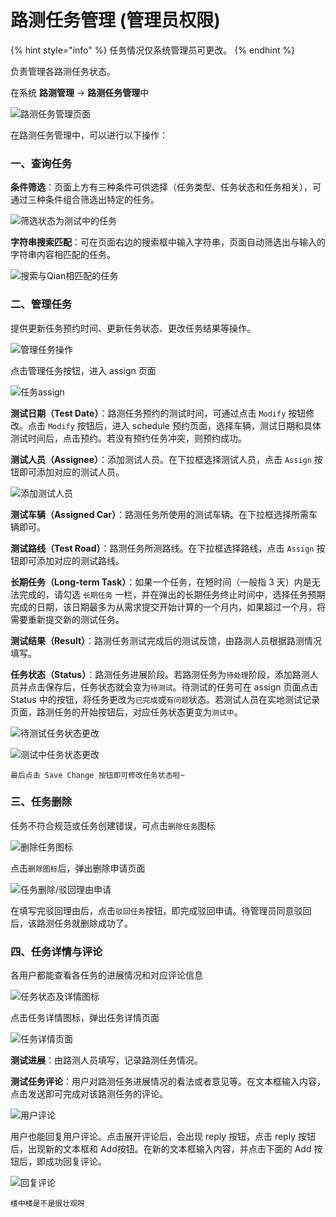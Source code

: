 # 路测任务管理 \(管理员权限\)

{% hint style="info" %}
任务情况仅系统管理员可更改。
{% endhint %}

负责管理各路测任务状态。

在系统 **路测管理** -&gt; **路测任务管理**中

![&#x8DEF;&#x6D4B;&#x4EFB;&#x52A1;&#x7BA1;&#x7406;&#x9875;&#x9762;](.gitbook/assets/image%20%2875%29.png)

在路测任务管理中，可以进行以下操作：

### 一、查询任务

**条件筛选**：页面上方有三种条件可供选择（任务类型、任务状态和任务相关），可通过三种条件组合筛选出特定的任务。

![&#x7B5B;&#x9009;&#x72B6;&#x6001;&#x4E3A;&#x6D4B;&#x8BD5;&#x4E2D;&#x7684;&#x4EFB;&#x52A1;](.gitbook/assets/image%20%2813%29.png)

**字符串搜索匹配**：可在页面右边的搜索框中输入字符串，页面自动筛选出与输入的字符串内容相匹配的任务。

![&#x641C;&#x7D22;&#x4E0E;Qian&#x76F8;&#x5339;&#x914D;&#x7684;&#x4EFB;&#x52A1;](.gitbook/assets/image%20%2845%29.png)

### 二、管理任务

提供更新任务预约时间、更新任务状态、更改任务结果等操作。

![&#x7BA1;&#x7406;&#x4EFB;&#x52A1;&#x64CD;&#x4F5C;](.gitbook/assets/image%20%2844%29.png)

点击管理任务按钮，进入 assign 页面

![&#x4EFB;&#x52A1;assign](.gitbook/assets/image%20%2877%29.png)

**测试日期（Test Date）**：路测任务预约的测试时间，可通过点击 `Modify` 按钮修改。点击 `Modify` 按钮后，进入 schedule 预约页面，选择车辆，测试日期和具体测试时间后，点击预约。若没有预约任务冲突，则预约成功。

**测试人员（Assignee）**：添加测试人员。在下拉框选择测试人员，点击 `Assign` 按钮即可添加对应的测试人员。

![&#x6DFB;&#x52A0;&#x6D4B;&#x8BD5;&#x4EBA;&#x5458;](.gitbook/assets/image%20%2854%29.png)

**测试车辆（Assigned Car）**：路测任务所使用的测试车辆。在下拉框选择所需车辆即可。

**测试路线（Test Road）**：路测任务所测路线。在下拉框选择路线，点击 `Assign` 按钮即可添加对应的测试路线。

**长期任务（Long-term Task）**：如果一个任务，在短时间（一般指 3 天）内是无法完成的，请勾选 `长期任务` 一栏，并在弹出的长期任务终止时间中，选择任务预期完成的日期，该日期最多为从需求提交开始计算的一个月内，如果超过一个月，将需要重新提交新的测试任务。

**测试结果（Result）**：路测任务测试完成后的测试反馈，由路测人员根据路测情况填写。

**任务状态（Status）**：路测任务进展阶段。若路测任务为`待处理`阶段，添加路测人员并点击保存后，任务状态就会变为`待测试`。待测试的任务可在 assign 页面点击 Status 中的按钮，将任务更改为`已完成`或`有问题`状态。若测试人员在实地测试记录页面，路测任务的开始按钮后，对应任务状态更变为`测试中`。

![&#x5F85;&#x6D4B;&#x8BD5;&#x4EFB;&#x52A1;&#x72B6;&#x6001;&#x66F4;&#x6539;](.gitbook/assets/image%20%2826%29.png)

![&#x6D4B;&#x8BD5;&#x4E2D;&#x4EFB;&#x52A1;&#x72B6;&#x6001;&#x66F4;&#x6539;](.gitbook/assets/image%20%284%29.png)

`最后点击 Save Change 按钮即可修改任务状态啦~`

### 三、任务删除

任务不符合规范或任务创建错误，可点击`删除任务`图标

![&#x5220;&#x9664;&#x4EFB;&#x52A1;&#x56FE;&#x6807;](.gitbook/assets/image%20%2853%29.png)

点击`删除图标`后，弹出删除申请页面

![&#x4EFB;&#x52A1;&#x5220;&#x9664;/&#x9A73;&#x56DE;&#x7406;&#x7531;&#x7533;&#x8BF7;](.gitbook/assets/image%20%2837%29.png)

在填写完驳回理由后，点击`驳回任务`按钮，即完成驳回申请。待管理员同意驳回后，该路测任务就删除成功了。

### 四、任务详情与评论

各用户都能查看各任务的进展情况和对应评论信息

![&#x4EFB;&#x52A1;&#x72B6;&#x6001;&#x53CA;&#x8BE6;&#x60C5;&#x56FE;&#x6807;](.gitbook/assets/image%20%2842%29.png)

点击任务详情图标，弹出任务详情页面

![&#x4EFB;&#x52A1;&#x8BE6;&#x60C5;&#x9875;&#x9762;](.gitbook/assets/image%20%2851%29.png)

**测试进展**：由路测人员填写，记录路测任务情况。

**测试任务评论**：用户对路测任务进展情况的看法或者意见等。在文本框输入内容，点击发送即可完成对该路测任务的评论。

![&#x7528;&#x6237;&#x8BC4;&#x8BBA;](.gitbook/assets/image%20%2849%29.png)

用户也能回复用户评论。点击展开评论后，会出现 reply 按钮，点击 reply 按钮后，出现新的文本框和 Add按钮。在新的文本框输入内容，并点击下面的 Add 按钮后，即成功回复评论。

![&#x56DE;&#x590D;&#x8BC4;&#x8BBA;](.gitbook/assets/image%20%286%29.png)

`楼中楼是不是很壮观呀`

